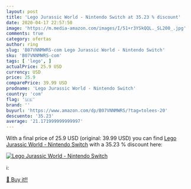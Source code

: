 ```yaml
---
layout: post
title: 'Lego Jurassic World - Nintendo Switch at 35.23 % discount'
date: 2020-04-17 22:57:50
image: 'https://m.media-amazon.com/images/I/51+r3YSkQQL._SL200_.jpg'
comments: true
category: ofertas
author: ring
slug: 'B07VNNMWRS-com Lego Jurassic World - Nintendo Switch'
sku: 'B07VNNMWRS-com'
tags: [ 'lego', ]
actualPrice: 25.9 USD
currency: USD
price: 25.9
comparePrice: 39.99 USD
prodname: 'Lego Jurassic World - Nintendo Switch'
country: 'com'
flag: '🇺🇸'
brand: ''
buyurl: 'https://www.amazon.com/dp/B07VNNMWRS/?tag=tolees-20'
descuento: '35.23'
average: '21.171999999999997'
---
```


With a final price of 25.9 USD (original: 39.99 USD) you can find [Lego Jurassic World - Nintendo Switch](https://www.amazon.com/dp/B07VNNMWRS/?tag=tolees-20) with a  35.23 % discount here:

[![Lego Jurassic World - Nintendo Switch](https://m.media-amazon.com/images/I/51+r3YSkQQL._SL200_.jpg)](https://www.amazon.com/dp/B07VNNMWRS/?tag=tolees-20)

ℹ️:


[🛒 Buy it!!](https://www.amazon.com/dp/B07VNNMWRS/?tag=tolees-20)
